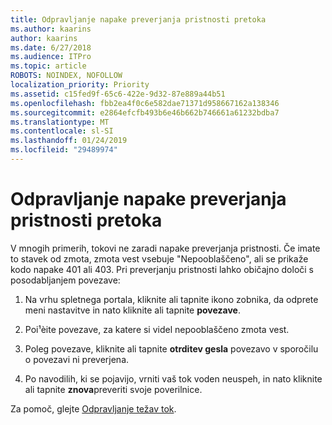 ```yaml
---
title: Odpravljanje napake preverjanja pristnosti pretoka
ms.author: kaarins
author: kaarins
ms.date: 6/27/2018
ms.audience: ITPro
ms.topic: article
ROBOTS: NOINDEX, NOFOLLOW
localization_priority: Priority
ms.assetid: c15fed9f-65c6-422e-9d32-87e889a44b51
ms.openlocfilehash: fbb2ea4f0c6e582dae71371d958667162a138346
ms.sourcegitcommit: e2864efcfb493b6e46b662b746661a61232bdba7
ms.translationtype: MT
ms.contentlocale: sl-SI
ms.lasthandoff: 01/24/2019
ms.locfileid: "29489974"
---
```

# <a name="troubleshoot-flow-authentication-errors"></a>Odpravljanje napake preverjanja pristnosti pretoka

V mnogih primerih, tokovi ne zaradi napake preverjanja pristnosti. Če imate to stavek od zmota, zmota vest vsebuje "Nepooblaščeno", ali se prikaže kodo napake 401 ali 403. Pri preverjanju pristnosti lahko običajno določi s posodabljanjem povezave:
  
1. Na vrhu spletnega portala, kliknite ali tapnite ikono zobnika, da odprete meni nastavitve in nato kliknite ali tapnite **povezave**.
    
2. Poi¹èite povezave, za katere si videl nepooblaščeno zmota vest.
    
3. Poleg povezave, kliknite ali tapnite **otrditev gesla** povezavo v sporočilu o povezavi ni preverjena. 
    
4. Po navodilih, ki se pojavijo, vrniti vaš tok voden neuspeh, in nato kliknite ali tapnite **znova**preveriti svoje poverilnice.
    
Za pomoč, glejte [Odpravljanje težav tok](https://go.microsoft.com/fwlink/?linkid=872110).
  

